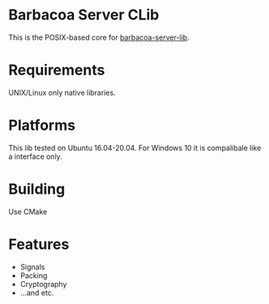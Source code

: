 # Barbacoa Server CLib

This is the POSIX-based core for [barbacoa-server-lib](https://github.com/romualdo-bar/barbacoa-server-lib.git). 

# Requirements

UNIX/Linux only native libraries.

# Platforms

This lib tested on Ubuntu 16.04-20.04. For Windows 10 it is compalibale like a interface only.

# Building

Use CMake

# Features

* Signals
* Packing
* Cryptography
* ...and etc.





